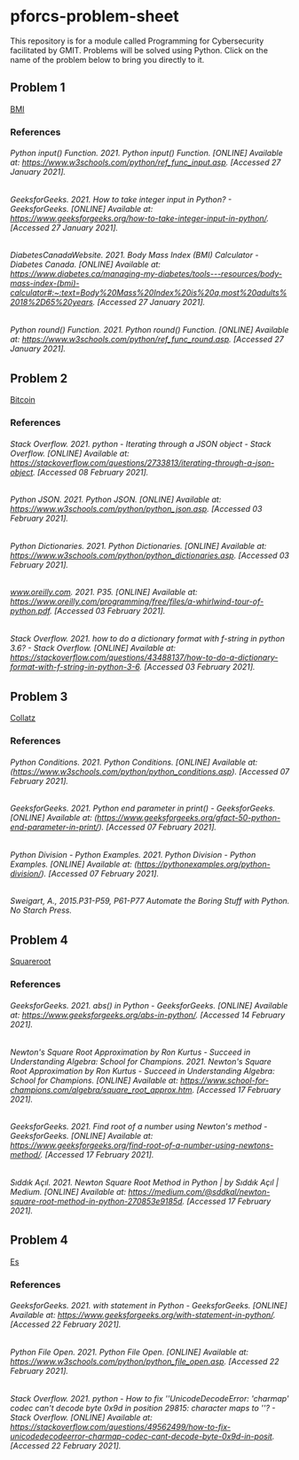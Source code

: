 # pforcs-problem-sheet

This repository is for a module called Programming for Cybersecurity facilitated by GMIT.
Problems will be solved using Python.
Click on the name of the problem below to bring you directly to it.

## Problem 1

[BMI](https://github.com/DavidGilkeson/pcforcs-problem-sheet/blob/main/bmi.py)

### References

###### Python input() Function. 2021. Python input() Function. [ONLINE] Available at: https://www.w3schools.com/python/ref_func_input.asp. [Accessed 27 January 2021].

###### GeeksforGeeks. 2021. How to take integer input in Python? - GeeksforGeeks. [ONLINE] Available at: https://www.geeksforgeeks.org/how-to-take-integer-input-in-python/. [Accessed 27 January 2021].

###### DiabetesCanadaWebsite. 2021. Body Mass Index (BMI) Calculator - Diabetes Canada. [ONLINE] Available at: https://www.diabetes.ca/managing-my-diabetes/tools---resources/body-mass-index-(bmi)-calculator#:~:text=Body%20Mass%20Index%20is%20a,most%20adults%2018%2D65%20years. [Accessed 27 January 2021].

###### Python round() Function. 2021. Python round() Function. [ONLINE] Available at: https://www.w3schools.com/python/ref_func_round.asp. [Accessed 27 January 2021].

## Problem 2

[Bitcoin](https://github.com/DavidGilkeson/pforcs-problem-sheet/blob/main/bitcoin.py)

### References

###### Stack Overflow. 2021. python - Iterating through a JSON object - Stack Overflow. [ONLINE] Available at: https://stackoverflow.com/questions/2733813/iterating-through-a-json-object. [Accessed 08 February 2021].

###### Python JSON. 2021. Python JSON. [ONLINE] Available at: https://www.w3schools.com/python/python_json.asp. [Accessed 03 February 2021].

###### Python Dictionaries. 2021. Python Dictionaries. [ONLINE] Available at: https://www.w3schools.com/python/python_dictionaries.asp. [Accessed 03 February 2021].

###### www.oreilly.com. 2021. P35. [ONLINE] Available at: https://www.oreilly.com/programming/free/files/a-whirlwind-tour-of-python.pdf. [Accessed 03 February 2021].

###### Stack Overflow. 2021. how to do a dictionary format with f-string in python 3.6? - Stack Overflow. [ONLINE] Available at: https://stackoverflow.com/questions/43488137/how-to-do-a-dictionary-format-with-f-string-in-python-3-6. [Accessed 03 February 2021].

## Problem 3

[Collatz](https://github.com/DavidGilkeson/pforcs-problem-sheet/blob/main/collatz.py)

### References

###### Python Conditions. 2021. Python Conditions. [ONLINE] Available at: (https://www.w3schools.com/python/python_conditions.asp). [Accessed 07 February 2021].

###### GeeksforGeeks. 2021. Python end parameter in print() - GeeksforGeeks. [ONLINE] Available at: (https://www.geeksforgeeks.org/gfact-50-python-end-parameter-in-print/). [Accessed 07 February 2021].

###### Python Division - Python Examples. 2021. Python Division - Python Examples. [ONLINE] Available at: (https://pythonexamples.org/python-division/). [Accessed 07 February 2021].

###### Sweigart, A., 2015.P31-P59, P61-P77 Automate the Boring Stuff with Python. No Starch Press.

## Problem 4

[Squareroot](https://github.com/DavidGilkeson/pforcs-problem-sheet/blob/main/squareroot.py)

### References

###### GeeksforGeeks. 2021. abs() in Python - GeeksforGeeks. [ONLINE] Available at: https://www.geeksforgeeks.org/abs-in-python/. [Accessed 14 February 2021].

###### Newton's Square Root Approximation by Ron Kurtus - Succeed in Understanding Algebra: School for Champions. 2021. Newton's Square Root Approximation by Ron Kurtus - Succeed in Understanding Algebra: School for Champions. [ONLINE] Available at: https://www.school-for-champions.com/algebra/square_root_approx.htm. [Accessed 17 February 2021].

###### GeeksforGeeks. 2021. Find root of a number using Newton's method - GeeksforGeeks. [ONLINE] Available at: https://www.geeksforgeeks.org/find-root-of-a-number-using-newtons-method/. [Accessed 17 February 2021].

###### Sıddık Açıl. 2021. Newton Square Root Method in Python | by Sıddık Açıl | Medium. [ONLINE] Available at: https://medium.com/@sddkal/newton-square-root-method-in-python-270853e9185d. [Accessed 17 February 2021].

## Problem 4

[Es](https://github.com/DavidGilkeson/pforcs-problem-sheet/blob/main/es.py)

### References

###### GeeksforGeeks. 2021. with statement in Python - GeeksforGeeks. [ONLINE] Available at: https://www.geeksforgeeks.org/with-statement-in-python/. [Accessed 22 February 2021].

###### Python File Open. 2021. Python File Open. [ONLINE] Available at: https://www.w3schools.com/python/python_file_open.asp. [Accessed 22 February 2021].

###### Stack Overflow. 2021. python - How to fix ''UnicodeDecodeError: 'charmap' codec can't decode byte 0x9d in position 29815: character maps to ''? - Stack Overflow. [ONLINE] Available at: https://stackoverflow.com/questions/49562499/how-to-fix-unicodedecodeerror-charmap-codec-cant-decode-byte-0x9d-in-posit. [Accessed 22 February 2021].
